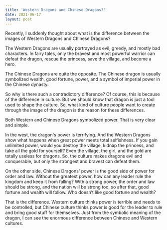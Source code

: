 ```yaml
---
title: 'Western Dragons and Chinese Dragons?'
date: 2021-06-17
layout: post
---
```


Recently, I suddenly thought about what is the difference between the images of Western Dragons and Chinese Dragons?

The Western Dragons are usually portrayed as evil, greedy, and mostly bad characters. In fairy tales, only the bravest and most powerful warrior can defeat the dragon, rescue the princess, save the village, and become a hero.

The Chinese Dragons are quite the opposite. The Chinese dragon is usually symbolized wealth, good fortune, power, and a symbol of imperial power in the Chinese dynasty.

So why is there such a contradictory difference? Of course, this is because of the difference in culture. But we should know that dragon is just a tool used to shape the culture. So, what kind of culture people want to create through the image of the dragon is the reason for these differences.

Both Western and Chinese Dragons symbolized power. That is very clear and simple.

In the west, the dragon's power is terrifying. And the Western Dragons show what happens when great power meets total selfishness. If you gain unlimited power, would you destroy the village, kidnap the princess, and take all the gold for yourself? Even the village, the girl, and the gold are totally useless for dragons. So, the culture makes dragons evil and conquerable, but only the strongest and bravest can defeat them.

On the other side, Chinese Dragons' power is the good side of power for order and law. Without the greatest power, how can any leader rule the kingdom and keep it from falling? With a strong power, the order and law should be strong, and the nation will be strong too, so after that, good fortune and wealth will follow. Who doesn’t like good fortune and wealth?

That is the difference. Western culture thinks power is terrible and needs to be controlled, but Chinese culture thinks power is good for the leader to rule and bring good stuff for themselves. Just from the symbolic meaning of the dragon, I can see the enormous difference between Chinese and Western cultures.
